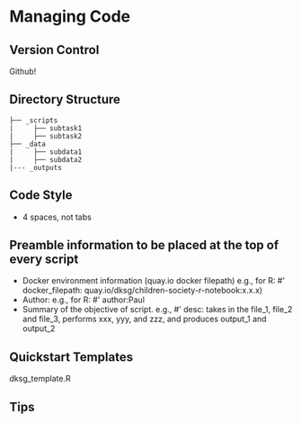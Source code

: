 # Managing Code

## Version Control

Github!

## Directory Structure

```
├── _scripts
|     ├── subtask1
|     ├── subtask2
├── _data
|     ├── subdata1
|     ├── subdata2
|--- _outputs
```

## Code Style

- 4 spaces, not tabs

## Preamble information to be placed at the top of every script
- Docker environment information (quay.io docker filepath) 
e.g., for R: #' docker_filepath: quay.io/dksg/children-society-r-notebook:x.x.x)
- Author: e.g., for R: #' author:Paul
- Summary of the objective of script.  e.g., #' desc: takes in the file_1, file_2 and file_3, performs xxx, yyy, and zzz, and produces output_1 and output_2



## Quickstart Templates

dksg_template.R

## Tips
